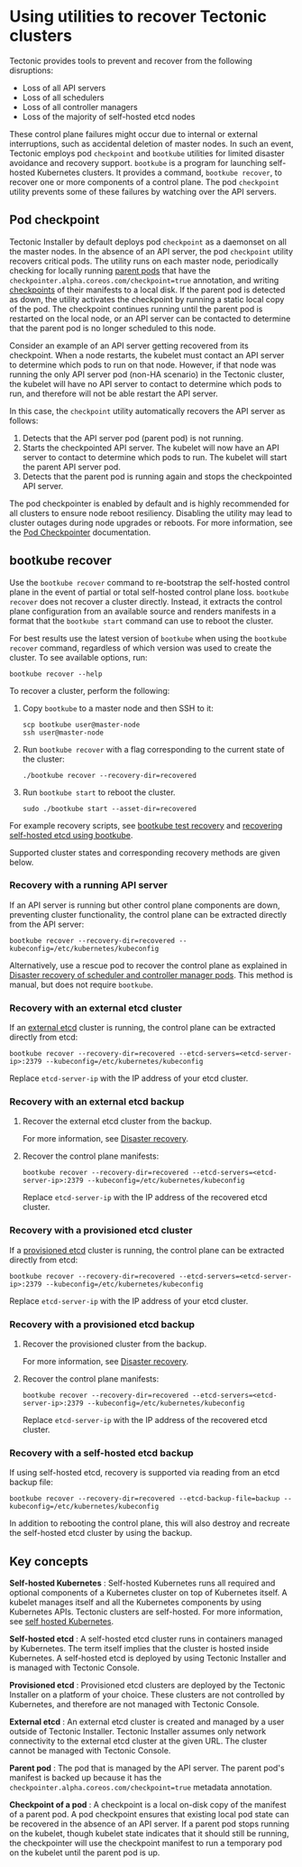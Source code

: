 # Using utilities to recover Tectonic clusters

Tectonic provides tools to prevent and recover from the following disruptions:

* Loss of all API servers
* Loss of all schedulers
* Loss of all controller managers
* Loss of the majority of self-hosted etcd nodes

These control plane failures might occur due to internal or external interruptions, such as accidental deletion of master nodes. In such an event, Tectonic employs pod `checkpoint` and `bootkube`  utilities for limited disaster avoidance and recovery support. `bootkube` is a program for launching self-hosted Kubernetes clusters. It provides a command, `bootkube recover`, to recover one or more components of a control plane. The pod `checkpoint` utility prevents some of these failures by watching over the API servers.

## Pod checkpoint

Tectonic Installer by default deploys pod `checkpoint` as a daemonset on all the master nodes. In the absence of an API server, the pod `checkpoint` utility recovers critical pods. The utility runs on each master node, periodically checking for locally running [parent pods][parent-pod] that have the `checkpointer.alpha.coreos.com/checkpoint=true` annotation, and writing [checkpoints][checkpoint] of their manifests to a local disk. If the parent pod is detected as down, the utility activates the checkpoint by running a static local copy of the pod. The checkpoint continues running until the parent pod is restarted on the local node, or an API server can be contacted to determine that the parent pod is no longer scheduled to this node.

Consider an example of an API server getting recovered from its checkpoint. When a node restarts, the kubelet must contact an API server to determine which pods to run on that node. However, if that node was running the only API server pod (non-HA scenario) in the Tectonic cluster, the kubelet will have no API server to contact to determine which pods to run, and therefore will not be able restart the API server.

In this case, the `checkpoint` utility automatically recovers the API server as follows:

1. Detects that the API server pod (parent pod) is not running.
2. Starts the checkpointed API server. The kubelet will now have an API server to contact to determine which pods to run. The kubelet will start the parent API server pod.
3. Detects that the parent pod is running again and stops the checkpointed API server.

The pod checkpointer is enabled by default and is highly recommended for all clusters to ensure node reboot resiliency. Disabling the utility may lead to cluster outages during node upgrades or reboots. For more information, see the [Pod Checkpointer][pod-checkpointer] documentation.

## bootkube recover

Use the `bootkube recover` command to re-bootstrap the self-hosted control plane in the event of partial or total self-hosted control plane loss. `bootkube recover` does not recover a cluster directly. Instead, it extracts the control plane configuration from an available source and renders manifests in a format that the `bootkube start` command can use to reboot the cluster.

For best results use the latest version of `bootkube` when using the `bootkube recover` command, regardless of which version was used to create the cluster. To see available options, run:

`bootkube recover --help`

To recover a cluster, perform the following:

1. Copy `bootkube` to a master node and then SSH to it:

     ```
     scp bootkube user@master-node
     ssh user@master-node
     ```

2. Run `bootkube recover` with a flag corresponding to the current state of the cluster:  

    `./bootkube recover --recovery-dir=recovered`

3. Run `bootkube start` to reboot the cluster.

    `sudo ./bootkube start --asset-dir=recovered`

For example recovery scripts, see [bootkube test recovery][bootkube-test-recovery] and [recovering self-hosted etcd using bootkube][bootkube-test-recovery-self-hosted-etcd].

Supported cluster states and corresponding recovery methods are given below.

### Recovery with a running API server

If an API server is running but other control plane components are down, preventing cluster functionality, the control plane can be extracted directly from the API server:

```
bootkube recover --recovery-dir=recovered --kubeconfig=/etc/kubernetes/kubeconfig
```
Alternatively, use a rescue pod to recover the control plane as explained in [Disaster recovery of scheduler and controller manager pods][controller-recovery]. This method is manual, but does not require `bootkube`.

### Recovery with an external etcd cluster

If an [external etcd][external-etcd] cluster is running, the control plane can be extracted directly from etcd:

```
bootkube recover --recovery-dir=recovered --etcd-servers=<etcd-server-ip>:2379 --kubeconfig=/etc/kubernetes/kubeconfig
```

Replace `etcd-server-ip` with the IP address of your etcd cluster.

### Recovery with an external etcd backup

1. Recover the external etcd cluster from the backup.

   For more information, see [Disaster recovery][disaster-recovery-etcd].

2. Recover the control plane manifests:

    ```
    bootkube recover --recovery-dir=recovered --etcd-servers=<etcd-server-ip>:2379 --kubeconfig=/etc/kubernetes/kubeconfig
    ```

    Replace `etcd-server-ip` with the IP address of the recovered etcd cluster.

### Recovery with a provisioned etcd cluster

If a [provisioned etcd][provisioned-etcd] cluster is running, the control plane can be extracted directly from etcd:

```
bootkube recover --recovery-dir=recovered --etcd-servers=<etcd-server-ip>:2379 --kubeconfig=/etc/kubernetes/kubeconfig
```

Replace `etcd-server-ip` with the IP address of your etcd cluster.

### Recovery with a provisioned etcd backup

1. Recover the provisioned cluster from the backup.

   For more information, see [Disaster recovery][disaster-recovery-etcd].

2. Recover the control plane manifests:

    ```
    bootkube recover --recovery-dir=recovered --etcd-servers=<etcd-server-ip>:2379 --kubeconfig=/etc/kubernetes/kubeconfig
    ```

    Replace `etcd-server-ip` with the IP address of the recovered etcd cluster.


### Recovery with a self-hosted etcd backup

If using self-hosted etcd, recovery is supported via reading from an etcd backup file:

```
bootkube recover --recovery-dir=recovered --etcd-backup-file=backup --kubeconfig=/etc/kubernetes/kubeconfig
```

In addition to rebooting the control plane, this will also destroy and recreate the self-hosted etcd cluster by using the backup.

## Key concepts

**Self-hosted Kubernetes** : Self-hosted Kubernetes runs all required and optional components of a Kubernetes cluster on top of Kubernetes itself. A kubelet manages itself and all the Kubernetes components by using Kubernetes APIs. Tectonic clusters are self-hosted. For more information, see [self hosted Kubernetes][self-hosted-kubernetes].

**Self-hosted etcd** : A self-hosted etcd cluster runs in containers managed by Kubernetes. The term itself implies that the cluster is hosted inside Kubernetes. A self-hosted etcd is deployed by using Tectonic Installer and is managed with Tectonic Console.

**Provisioned etcd** : Provisioned etcd clusters are deployed by the Tectonic Installer on a platform of your choice. These clusters are not controlled by Kubernetes, and therefore are not managed with Tectonic Console.

**External etcd** : An external etcd cluster is created and managed by a user outside of Tectonic Installer. Tectonic Installer assumes only network connectivity to the external etcd cluster at the given URL. The cluster cannot be managed with Tectonic Console.

**Parent pod** : The pod that is managed by the API server. The parent pod's manifest is backed up because it has the `checkpointer.alpha.coreos.com/checkpoint=true` metadata annotation.

**Checkpoint of a pod** : A checkpoint is a local on-disk copy of the manifest of a parent pod. A pod checkpoint ensures that existing local pod state can be recovered in the absence of an API server. If a parent pod stops running on the kubelet, though kubelet state indicates that it should still be running, the checkpointer will use the checkpoint manifest to run a temporary pod on the kubelet until the parent pod is up.


[pod-checkpointer]: https://github.com/kubernetes-incubator/bootkube/blob/master/cmd/checkpoint/README.md
[bootkube-test-recovery]: https://github.com/kubernetes-incubator/bootkube/blob/master/hack/multi-node/bootkube-test-recovery
[bootkube-test-recovery-self-hosted-etcd]: https://github.com/kubernetes-incubator/bootkube/blob/master/hack/multi-node/bootkube-test-recovery-self-hosted-etcd
[checkpoint]: bootkube_recovery_tool.md/#key-concepts
[self-hosted]: bootkube_recovery_tool.md/#key-concepts
[parent-pod]: bootkube_recovery_tool.md/#key-concepts
[external-etcd]: bootkube_recovery_tool.md/#key-concepts
[provisioned-etcd]: bootkube_recovery_tool.md/#key-concepts
[disaster-recovery-etcd]: https://coreos.com/etcd/docs/latest/op-guide/recovery.html
[self-hosted-kubernetes]: https://github.com/kubernetes/community/blob/master/contributors/design-proposals/self-hosted-kubernetes.md#what-is-self-hosted
[controller-recovery]: https://coreos.com/tectonic/docs/latest/troubleshooting/controller-recovery.html
